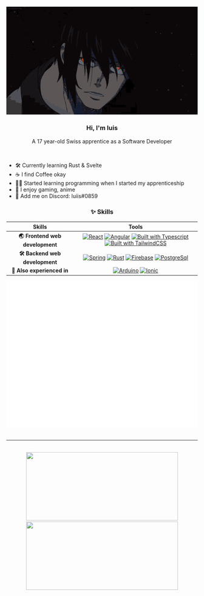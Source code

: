 <div align="center">

![](benimaru-shinmon.gif)

###  Hi, I'm luis
A 17 year-old Swiss apprentice as a Software Developer

<br>
</div>

- 🛠 Currently learning Rust & Svelte
- ☕ I find Coffee okay
- 👨‍💻 Started learning programming when I started my apprenticeship
- 📡 I enjoy gaming, anime 
- 👋 Add me on Discord: luiis#0859 
  
<div align="center">

### ✨ Skills

| Skills | Tools |
|  :-:   |  :-:  |
| **🌏 Frontend web development** | [![React](https://img.shields.io/badge/-React-61dafb?style=for-the-badge&logo=react&logoColor=black)](https://reactjs.org/) [![Angular](https://img.shields.io/badge/-Angular-dd0031?style=for-the-badge&logo=angular&logoColor=white)](https://angular.io/) [![Built with Typescript](https://img.shields.io/badge/-Typescript-2f74c0?style=for-the-badge&logo=typescript&logoColor=white)](https://www.typescriptlang.org/) [![Built with TailwindCSS](https://img.shields.io/badge/-Tailwind-38bdf8?style=for-the-badge&logo=tailwindcss&logoColor=white)](https://tailwindcss.com/)|
| **🛠 Backend web development** | [![Spring](https://img.shields.io/badge/-Spring-6db33f?style=for-the-badge&logo=springboot&logoColor=white)](https://spring.io/) [![Rust](https://img.shields.io/badge/-Rust-ea4800?style=for-the-badge&logo=rust&logoColor=white)](https://www.rust-lang.org/) [![Firebase](https://img.shields.io/badge/-Firebase-ffa000?style=for-the-badge&logo=firebase&logoColor=white)](https://firebase.google.com/) [![PostgreSql](https://img.shields.io/badge/-PostgreSQL-4169e1?style=for-the-badge&logo=postgresql&logoColor=white)](https://firebase.google.com/)|
| **🔮 Also experienced in** | [![Arduino](https://img.shields.io/badge/-Arduino-00979d?style=for-the-badge&logo=arduino&logoColor=white)](https://www.arduino.cc/) [![Ionic](https://img.shields.io/badge/-Ionic-3880ff?style=for-the-badge&logo=ionic&logoColor=white)](https://ionicframework.com/)|


![Metrics](github-metrics.svg) 
<br>
<br>
<hr>
<br>
<img height="180em" width="400em" src="https://github-readme-stats.vercel.app/api?username=musash1&theme=tokyonight&show_icons=true">
<img height="180em" width="400em" src="https://github-readme-stats.vercel.app/api/top-langs/?username=musash1&theme=tokyonight&show_icons=true&layout=compact&hide=html,css,ejs,vim script,lua">

</div>
